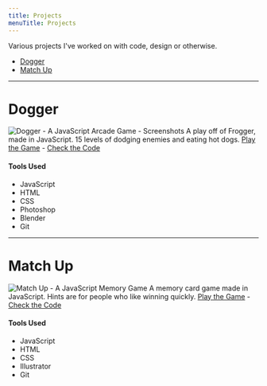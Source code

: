 ```yaml
---
title: Projects
menuTitle: Projects
---
```


Various projects I've worked on with code, design or otherwise.
* [Dogger](#dogger)
* [Match Up](#matchup)
____________
<div id="dogger"></div>  

# Dogger
![Dogger - A JavaScript Arcade Game - Screenshots](/content/images/2018/03/game-screenshots-2.png)
A play off of Frogger, made in JavaScript. 15 levels of dodging enemies and eating hot dogs.
[Play the Game](https://a-trost.github.io/dogger/)   -    [Check the Code](https://github.com/a-trost/dogger)
#### Tools Used
 * JavaScript
 * HTML
 * CSS
 * Photoshop
 * Blender
 * Git
____________
<div id="matchup"></div>

# Match Up
![Match Up - A JavaScript Memory Game](/content/images/2018/03/MatchUp.png)
A memory card game made in JavaScript. Hints are for people who like winning quickly.
[Play the Game](https://a-trost.github.io/memory-game/)   -    [Check the Code](https://github.com/a-trost/memory-game)
#### Tools Used
 * JavaScript
 * HTML
 * CSS
 * Illustrator
 * Git